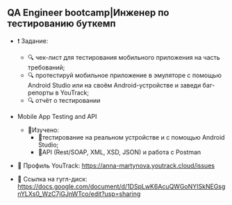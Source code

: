 
## QA Engineer bootcamp|Инженер по тестированию буткемп

- ❗️ Задание:
  - 🔍 чек-лист для тестирования мобильного приложения на часть требований;
  - 🔍 протестируй мобильное приложение в эмуляторе с помощью Android Studio или на своём Android-устройстве и заведи баг-репорты в YouTrack;
  - 🔍 отчёт о тестировании

- Mobile App Testing and API
  - 📍Изучено:
    - 📎тестирование на реальном устройстве и с помощью Android Studio;
    - 📎API (Rest/SOAP, XML, XSD, JSON) и работа с Postman

- 📌 Профиль YouTrack: https://anna-martynova.youtrack.cloud/issues
- 📌 Ссылка на гугл-диск: https://docs.google.com/document/d/1DSpLwK6AcuQWGoNYISkNEGsgnYLXs0_WzC7jGJnWTco/edit?usp=sharing

